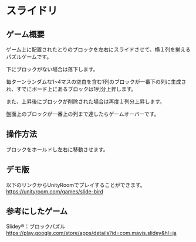 # スライドリ

## ゲーム概要

ゲーム上に配置されたとりのブロックを左右にスライドさせて、横１列を揃えるパズルゲームです。

下にブロックがない場合は落下します。

毎ターンランダムな1~4マスの空白を含む1列のブロックが一番下の列に生成され、すでにボード上にあるブロックは1列分上昇します。

また、上昇後にブロックが削除された場合は再度１列分上昇します。

盤面上のブロックが一番上の列まで達したらゲームオーバーです。

## 操作方法

ブロックをホールドし左右に移動させます。

## デモ版

以下のリンクからUnityRoomでプレイすることができます。  
https://unityroom.com/games/slide-bird

## 参考にしたゲーム

Slidey®：ブロックパズル  
https://play.google.com/store/apps/details?id=com.mavis.slidey&hl=ja
